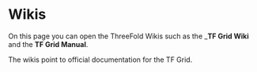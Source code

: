 # Wikis

On this page you can open the ThreeFold Wikis such as the ___TF Grid Wiki__ and the __TF Grid Manual__.

The wikis point to official documentation for the TF Grid.